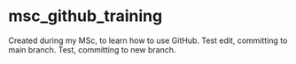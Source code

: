 # msc_github_training
Created during my MSc, to learn how to use GitHub.
Test edit, committing to main branch.
Test, committing to new branch.
